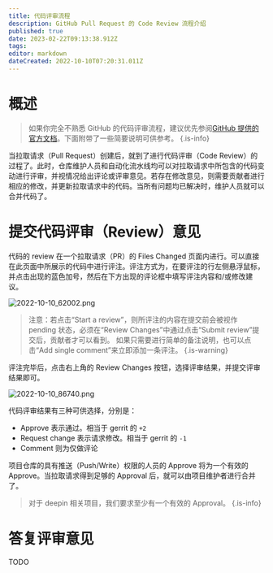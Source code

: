 ```yaml
---
title: 代码评审流程
description: GitHub Pull Request 的 Code Review 流程介绍
published: true
date: 2023-02-22T09:13:38.912Z
tags: 
editor: markdown
dateCreated: 2022-10-10T07:20:31.011Z
---
```


# 概述

> 如果你完全不熟悉 GitHub 的代码评审流程，建议优先参阅[GitHub 提供的官方文档](https://docs.github.com/cn/pull-requests/collaborating-with-pull-requests/reviewing-changes-in-pull-requests/about-pull-request-reviews)。下面附带了一些简要说明可供参考。
{.is-info}

当拉取请求（Pull Request）创建后，就到了进行代码评审（Code Review）的过程了。此时，仓库维护人员和自动化流水线均可以对拉取请求中所包含的代码变动进行评审，并视情况给出评论或评审意见。若存在修改意见，则需要贡献者进行相应的修改，并更新拉取请求中的代码。当所有问题均已解决时，维护人员就可以合并代码了。

# 提交代码评审（Review）意见

代码的 review 在一个拉取请求（PR）的 Files Changed 页面内进行。可以直接在此页面中所展示的代码中进行评注。评注方式为，在要评注的行左侧悬浮鼠标，并点击出现的蓝色加号，然后在下方出现的评论框中填写评注内容和/或修改建议。

![2022-10-10_62002.png](/2022-10-10_62002.png)

> 注意：若点击“Start a review”，则所评注的内容在提交前会被视作 pending 状态，必须在“Review Changes”中通过点击“Submit review”提交后，贡献者才可以看到。
> 如果只需要进行简单的备注说明，也可以点击“Add single comment”来立即添加一条评注。
{.is-warning}

评注完毕后，点击右上角的 Review Changes 按钮，选择评审结果，并提交评审结果即可。

![2022-10-10_86740.png](/2022-10-10_86740.png)

代码评审结果有三种可供选择，分别是：

- Approve 表示通过。相当于 gerrit 的 `+2`
- Request change 表示请求修改。相当于 gerrit 的 `-1`
- Comment 则为仅做评论

项目仓库的具有推送（Push/Write）权限的人员的 Approve 将为一个有效的 Approve。当拉取请求得到足够的 Approval 后，就可以由项目维护者进行合并了。

> 对于 deepin 相关项目，我们要求至少有一个有效的 Approval。
{.is-info}

# 答复评审意见

TODO